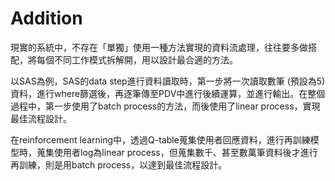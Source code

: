 # Addition

現實的系統中，不存在「單獨」使用一種方法實現的資料流處理，往往要多做搭配，將每個不同工作模式拆解開，用以設計最合適的方法。

以SAS為例，SAS的data step進行資料讀取時，第一步將一次讀取數筆 \(預設為5\) 資料，進行where篩選後，再逐筆傳至PDV中進行後續運算，並進行輸出。在整個過程中，第一步使用了batch process的方法，而後使用了linear process，實現最佳流程設計。

在reinforcement learning中，透過Q-table蒐集使用者回應資料，進行再訓練模型時，蒐集使用者log為linear process，但蒐集數千、甚至數萬筆資料後才進行再訓練，則是用batch process，以達到最佳流程設計。

